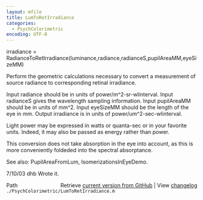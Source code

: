 ```yaml
---
layout: mfile
title: LumToRetIrradiance
categories:
  - PsychColorimetric
encoding: UTF-8
---
```


irradiance = RadianceToRetIrradiance\(luminance,radiance,radianceS,pupilAreaMM,eyeSizeMM\)

Perform the geometric calculations necessary to convert a measurement of source
radiance to corresponding retinal irradiance.

  Input radiance should be in units of power/m^2-sr-wlinterval.
  Input radianceS gives the wavelength sampling information.
  Input pupilAreaMM should be in units of mm^2.
  Input eyeSizeMM should be the length of the eye in mm.
  Output irradiance is in units of power/um^2-sec-wlinterval.

  Light power may be expressed in watts or quanta-sec or in your
  favorite units.  Indeed, it may also be passed as energy rather
  than power.

This conversion does not take absorption in the eye into account,
as this is more conveniently foldeded into the spectral absorptance.

See also: PupilAreaFromLum, IsomerizationsInEyeDemo.

7/10/03  dhb  Wrote it.


<div class="code_header" style="text-align:right;">
  <span style="float:left;">Path&nbsp;&nbsp;</span> <span class="counter">Retrieve <a href=
  "https://raw.github.com/Psychtoolbox-3/Psychtoolbox-3/beta/./PsychColorimetric/LumToRetIrradiance.m">current version from GitHub</a> | View <a href=
  "https://github.com/Psychtoolbox-3/Psychtoolbox-3/commits/beta/./PsychColorimetric/LumToRetIrradiance.m">changelog</a></span>
</div>
<div class="code">
  <code>./PsychColorimetric/LumToRetIrradiance.m</code>
</div>
